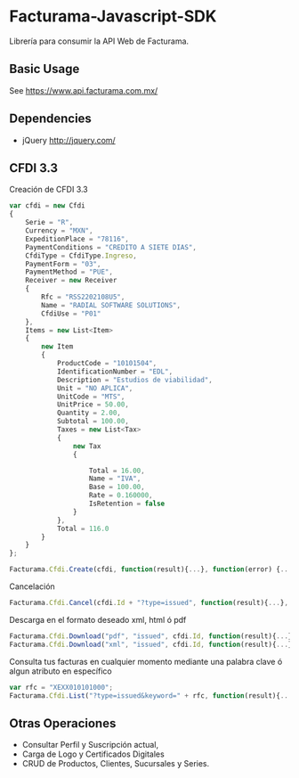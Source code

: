 # Facturama-Javascript-SDK
Librería para consumir la API Web de Facturama.

Basic Usage
-----------

See https://www.api.facturama.com.mx/

Dependencies
------------
* jQuery http://jquery.com/

## CFDI 3.3
Creación de CFDI 3.3
```javascript
var cfdi = new Cfdi
{
    Serie = "R",
    Currency = "MXN",
    ExpeditionPlace = "78116",
    PaymentConditions = "CREDITO A SIETE DIAS",
    CfdiType = CfdiType.Ingreso,
    PaymentForm = "03",
    PaymentMethod = "PUE",
    Receiver = new Receiver
    {
        Rfc = "RSS2202108U5",
        Name = "RADIAL SOFTWARE SOLUTIONS",
        CfdiUse = "P01"
    },
    Items = new List<Item>
    {
        new Item
        {
            ProductCode = "10101504",
            IdentificationNumber = "EDL",
            Description = "Estudios de viabilidad",
            Unit = "NO APLICA",
            UnitCode = "MTS",
            UnitPrice = 50.00,
            Quantity = 2.00,
            Subtotal = 100.00,
            Taxes = new List<Tax>
            {
                new Tax
                {

                    Total = 16.00,
                    Name = "IVA",
                    Base = 100.00,
                    Rate = 0.160000,
                    IsRetention = false
                }
            },
            Total = 116.0
        }
    }
};

Facturama.Cfdi.Create(cfdi, function(result){...}, function(error) {...});
```
Cancelación
```javascript
Facturama.Cfdi.Cancel(cfdi.Id + "?type=issued", function(result){...}, function(error) {...});
```
Descarga en el formato deseado xml, html ó pdf
```javascript
Facturama.Cfdi.Download("pdf", "issued", cfdi.Id, function(result){...});
Facturama.Cfdi.Download("xml", "issued", cfdi.Id, function(result){...});
```
Consulta tus facturas en cualquier momento mediante una palabra clave ó algun atributo en específico
```javascript
var rfc = "XEXX010101000";
Facturama.Cfdi.List("?type=issued&keyword=" + rfc, function(result){...});
```

## Otras Operaciones
* Consultar Perfil y Suscripción actual,
* Carga de Logo y Certificados Digitales
* CRUD de Productos, Clientes, Sucursales y Series.
